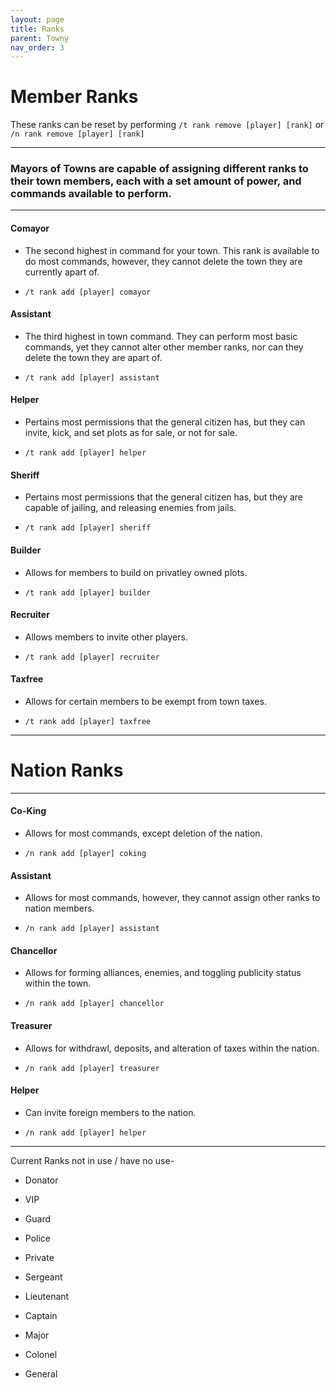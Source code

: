 ```yaml
---
layout: page
title: Ranks
parent: Towny
nav_order: 3
---
```


# **Member Ranks**

These ranks can be reset by performing ` /t rank remove [player] [rank] ` or ` /n rank remove [player] [rank] `

---

### Mayors of Towns are capable of assigning different ranks to their town members, each with a set amount of power, and commands available to perform.

---

#### **Comayor**

- The second highest in command for your town. This rank is available to do most commands, however, they cannot delete the town they are currently apart of.
 
 - ` /t rank add [player] comayor `

#### **Assistant**

- The third highest in town command. They can perform most basic commands, yet they cannot alter other member ranks, nor can they delete the town they are apart of.

 - ` /t rank add [player] assistant `

#### **Helper**

- Pertains most permissions that the general citizen has, but they can invite, kick, and set plots as for sale, or not for sale.

 - ` /t rank add [player] helper `

#### **Sheriff**

- Pertains most permissions that the general citizen has, but they are capable of jailing, and releasing enemies from jails.

 - ` /t rank add [player] sheriff `

#### **Builder**

- Allows for members to build on privatley owned plots.

 - ` /t rank add [player] builder `

#### **Recruiter**

- Allows members to invite other players.

 - ` /t rank add [player] recruiter `

#### **Taxfree**

- Allows for certain members to be exempt from town taxes.

 - ` /t rank add [player] taxfree `

 ---

# Nation Ranks

---

#### **Co-King**

- Allows for most commands, except deletion of the nation.

 - ` /n rank add [player] coking `

#### **Assistant**

- Allows for most commands, however, they cannot assign other ranks to nation members.

 - ` /n rank add [player] assistant `

#### **Chancellor**

- Allows for forming alliances, enemies, and toggling publicity status within the town.

 - ` /n rank add [player] chancellor `

#### **Treasurer**

- Allows for withdrawl, deposits, and alteration of taxes within the nation.

 - ` /n rank add [player] treasurer `

#### **Helper**

- Can invite foreign members to the nation.

 - ` /n rank add [player] helper `

---

Current Ranks not in use / have no use-

 - Donator

 - VIP

 - Guard

 - Police

 - Private

 - Sergeant

 - Lieutenant

 - Captain

 - Major

 - Colonel

 - General

